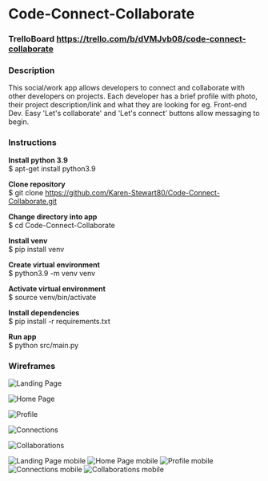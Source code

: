 # Code-Connect-Collaborate

### TrelloBoard https://trello.com/b/dVMJvb08/code-connect-collaborate
### Description

This social/work app allows developers to connect and collaborate with other developers on projects. Each developer has a brief profile with photo, their project description/link and what they are looking for eg. Front-end Dev. Easy 'Let's collaborate' and 'Let's connect' buttons allow messaging to begin.

 ### Instructions
 
**Install python 3.9**\
$ apt-get install python3.9

**Clone repository**\
$ git clone https://github.com/Karen-Stewart80/Code-Connect-Collaborate.git

**Change directory into app**\
$ cd Code-Connect-Collaborate

**Install venv**\
$ pip install venv

**Create virtual environment**\
$ python3.9 -m venv venv

**Activate virtual environment**\
$ source venv/bin/activate

**Install dependencies**\
$ pip install -r requirements.txt

**Run app**\
$ python src/main.py

### Wireframes

![Landing Page](wireframes/Landing.png)

![Home Page](wireframes/Homepage.png)

![Profile](wireframes/Profile.png)

![Connections](wireframes/Connections.png)

![Collaborations](wireframes/Collaborations.png)

![Landing Page mobile](wireframes/Landingmobile.png)
![Home Page mobile](wireframes/Homepagemobile.png)
![Profile mobile](wireframes/Profilemobile.png)
![Connections mobile](wireframes/Connectionsmobile.png)
![Collaborations mobile](wireframes/Collaborationsmobile.png)








 